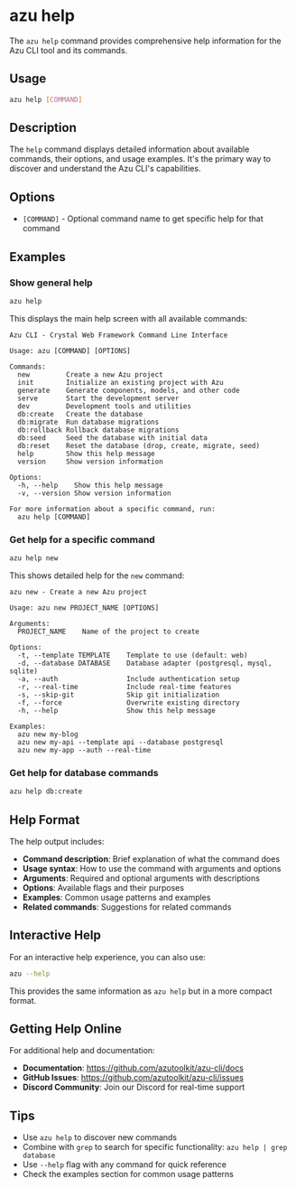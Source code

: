 # azu help

The `azu help` command provides comprehensive help information for the Azu CLI tool and its commands.

## Usage

```bash
azu help [COMMAND]
```

## Description

The `help` command displays detailed information about available commands, their options, and usage examples. It's the primary way to discover and understand the Azu CLI's capabilities.

## Options

- `[COMMAND]` - Optional command name to get specific help for that command

## Examples

### Show general help

```bash
azu help
```

This displays the main help screen with all available commands:

```
Azu CLI - Crystal Web Framework Command Line Interface

Usage: azu [COMMAND] [OPTIONS]

Commands:
  new         Create a new Azu project
  init        Initialize an existing project with Azu
  generate    Generate components, models, and other code
  serve       Start the development server
  dev         Development tools and utilities
  db:create   Create the database
  db:migrate  Run database migrations
  db:rollback Rollback database migrations
  db:seed     Seed the database with initial data
  db:reset    Reset the database (drop, create, migrate, seed)
  help        Show this help message
  version     Show version information

Options:
  -h, --help    Show this help message
  -v, --version Show version information

For more information about a specific command, run:
  azu help [COMMAND]
```

### Get help for a specific command

```bash
azu help new
```

This shows detailed help for the `new` command:

```
azu new - Create a new Azu project

Usage: azu new PROJECT_NAME [OPTIONS]

Arguments:
  PROJECT_NAME    Name of the project to create

Options:
  -t, --template TEMPLATE    Template to use (default: web)
  -d, --database DATABASE    Database adapter (postgresql, mysql, sqlite)
  -a, --auth                 Include authentication setup
  -r, --real-time            Include real-time features
  -s, --skip-git             Skip git initialization
  -f, --force                Overwrite existing directory
  -h, --help                 Show this help message

Examples:
  azu new my-blog
  azu new my-api --template api --database postgresql
  azu new my-app --auth --real-time
```

### Get help for database commands

```bash
azu help db:create
```

## Help Format

The help output includes:

- **Command description**: Brief explanation of what the command does
- **Usage syntax**: How to use the command with arguments and options
- **Arguments**: Required and optional arguments with descriptions
- **Options**: Available flags and their purposes
- **Examples**: Common usage patterns and examples
- **Related commands**: Suggestions for related commands

## Interactive Help

For an interactive help experience, you can also use:

```bash
azu --help
```

This provides the same information as `azu help` but in a more compact format.

## Getting Help Online

For additional help and documentation:

- **Documentation**: https://github.com/azutoolkit/azu-cli/docs
- **GitHub Issues**: https://github.com/azutoolkit/azu-cli/issues
- **Discord Community**: Join our Discord for real-time support

## Tips

- Use `azu help` to discover new commands
- Combine with `grep` to search for specific functionality: `azu help | grep database`
- Use `--help` flag with any command for quick reference
- Check the examples section for common usage patterns
